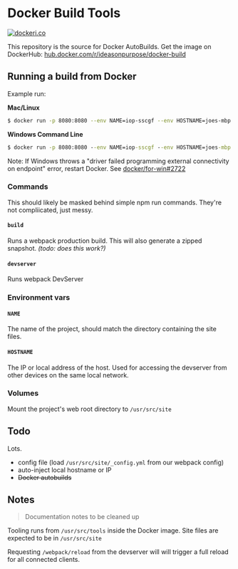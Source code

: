 # Docker Build Tools

[![dockeri.co](http://dockeri.co/image/ideasonpurpose/docker-build)](https://hub.docker.com/r/ideasonpurpose/docker-build)

This repository is the source for Docker AutoBuilds. Get the image on DockerHub: [hub.docker.com/r/ideasonpurpose/docker-build](https://hub.docker.com/r/ideasonpurpose/docker-build)

## Running a build from Docker

Example run:

**Mac/Linux**

```sh
$ docker run -p 8080:8080 --env NAME=iop-sscgf --env HOSTNAME=joes-mbp.local -v $PWD:/usr/src/site ideasonpurpose/docker-build npm run devserver
```

**Windows Command Line**

```cmd
$ docker run -p 8080:8080 --env NAME=iop-sscgf --env HOSTNAME=joes-mbp.local -v %cd%:/usr/src/site ideasonpurpose/docker-build npm run devserver
```

Note: If Windows throws a "driver failed programming external connectivity on endpoint" error, restart Docker. See [docker/for-win#2722](https://github.com/docker/for-win/issues/2722)

### Commands

This should likely be masked behind simple npm run commands. They're not compliicated, just messy.

#### `build`

Runs a webpack production build. This will also generate a zipped snapshot. _(todo: does this work?)_

#### `devserver`

Runs webpack DevServer

### Environment vars

#### `NAME`

The name of the project, should match the directory containing the site files.

#### `HOSTNAME`

The IP or local address of the host. Used for accessing the devserver from other devices on the same local network.

### Volumes

Mount the project's web root directory to `/usr/src/site`

## Todo

Lots.

- config file (load `/usr/src/site/_config.yml` from our webpack config)
- auto-inject local hostname or IP
- ~~Docker autobuilds~~

## Notes

> Documentation notes to be cleaned up

Tooling runs from `/usr/src/tools` inside the Docker image. Site files are expected to be in `/usr/src/site`

Requesting `/webpack/reload` from the devserver will will trigger a full reload for all connected clients.
